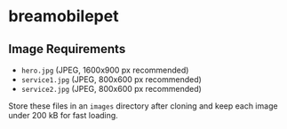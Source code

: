 # breamobilepet

## Image Requirements
- `hero.jpg` (JPEG, 1600x900 px recommended)
- `service1.jpg` (JPEG, 800x600 px recommended)
- `service2.jpg` (JPEG, 800x600 px recommended)

Store these files in an `images` directory after cloning and keep each image under 200 kB for fast loading.
